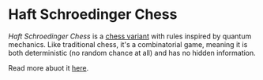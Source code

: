 # Haft Schroedinger Chess #

*Haft Schroedinger Chess* is a [chess variant](https://en.wikipedia.org/wiki/List_of_chess_variants) with rules inspired by quantum mechanics. Like traditional chess, it's a combinatorial game, meaning it is both deterministic (no random chance at all) and has no hidden information.

Read more abuot it [here](http://antumbrastation.com/haft-schroedinger-chess.html).
